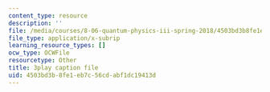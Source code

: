 ```yaml
---
content_type: resource
description: ''
file: /media/courses/8-06-quantum-physics-iii-spring-2018/4503bd3b8fe1eb7c56cdabf1dc19413d_6CeljmHgd0w.srt
file_type: application/x-subrip
learning_resource_types: []
ocw_type: OCWFile
resourcetype: Other
title: 3play caption file
uid: 4503bd3b-8fe1-eb7c-56cd-abf1dc19413d
---
```

